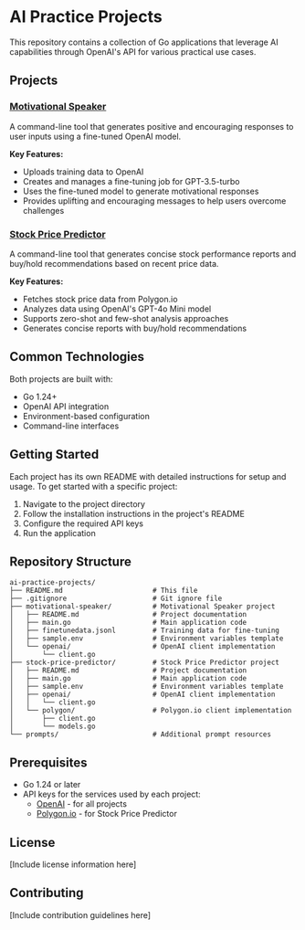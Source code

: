 # AI Practice Projects

This repository contains a collection of Go applications that leverage AI capabilities through OpenAI's API for various practical use cases.

## Projects

### [Motivational Speaker](./motivational-speaker/README.md)

A command-line tool that generates positive and encouraging responses to user inputs using a fine-tuned OpenAI model.

**Key Features:**
- Uploads training data to OpenAI
- Creates and manages a fine-tuning job for GPT-3.5-turbo
- Uses the fine-tuned model to generate motivational responses
- Provides uplifting and encouraging messages to help users overcome challenges

### [Stock Price Predictor](./stock-price-predictor/README.md)

A command-line tool that generates concise stock performance reports and buy/hold recommendations based on recent price data.

**Key Features:**
- Fetches stock price data from Polygon.io
- Analyzes data using OpenAI's GPT-4o Mini model
- Supports zero-shot and few-shot analysis approaches
- Generates concise reports with buy/hold recommendations

## Common Technologies

Both projects are built with:
- Go 1.24+
- OpenAI API integration
- Environment-based configuration
- Command-line interfaces

## Getting Started

Each project has its own README with detailed instructions for setup and usage. To get started with a specific project:

1. Navigate to the project directory
2. Follow the installation instructions in the project's README
3. Configure the required API keys
4. Run the application

## Repository Structure

```
ai-practice-projects/
├── README.md                      # This file
├── .gitignore                     # Git ignore file
├── motivational-speaker/          # Motivational Speaker project
│   ├── README.md                  # Project documentation
│   ├── main.go                    # Main application code
│   ├── finetunedata.jsonl         # Training data for fine-tuning
│   ├── sample.env                 # Environment variables template
│   └── openai/                    # OpenAI client implementation
│       └── client.go
├── stock-price-predictor/         # Stock Price Predictor project
│   ├── README.md                  # Project documentation
│   ├── main.go                    # Main application code
│   ├── sample.env                 # Environment variables template
│   ├── openai/                    # OpenAI client implementation
│   │   └── client.go
│   └── polygon/                   # Polygon.io client implementation
│       ├── client.go
│       └── models.go
└── prompts/                       # Additional prompt resources
```

## Prerequisites

- Go 1.24 or later
- API keys for the services used by each project:
  - [OpenAI](https://platform.openai.com/) - for all projects
  - [Polygon.io](https://polygon.io/) - for Stock Price Predictor

## License

[Include license information here]

## Contributing

[Include contribution guidelines here]
